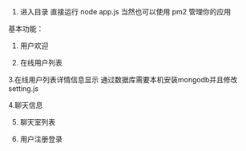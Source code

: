 1. 进入目录
直接运行 node app.js  当然也可以使用 pm2 管理你的应用

基本功能：

1. 用户欢迎

2. 在线用户列表


3.在线用户列表详情信息显示 通过数据库需要本机安装mongodb并且修改setting.js


4.聊天信息

5. 聊天室列表

6. 用户注册登录
